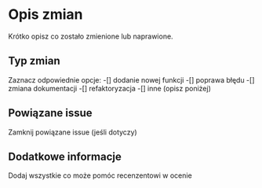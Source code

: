 # Opis zmian
Krótko opisz co zostało zmienione lub naprawione.

## Typ zmian
Zaznacz odpowiednie opcje:
-[] dodanie nowej funkcji
-[] poprawa błędu
-[] zmiana dokumentacji
-[] refaktoryzacja
-[] inne (opisz poniżej)

## Powiązane issue
Zamknij powiązane issue (jeśli dotyczy)

## Dodatkowe informacje
Dodaj wszystkie co może pomóc recenzentowi w ocenie 
